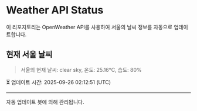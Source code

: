 
# Weather API Status

이 리포지토리는 OpenWeather API를 사용하여 서울의 날씨 정보를 자동으로 업데이트합니다.

## 현재 서울 날씨
> 서울의 현재 날씨: clear sky, 온도: 25.16°C, 습도: 80%

⏳ 업데이트 시간: 2025-09-26 02:12:51 (UTC)

---
자동 업데이트 봇에 의해 관리됩니다.

